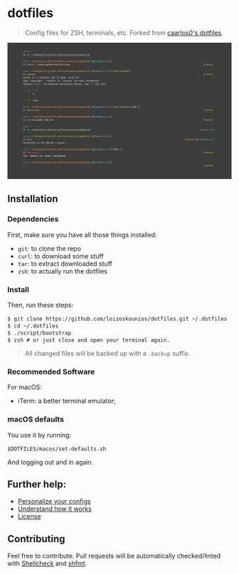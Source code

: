 # dotfiles

> Config files for ZSH, terminals, etc. Forked from [caarlos0's dotfiles](caarlos0dotfiles).

![screenshot][scrn]

[caarlos0dotfiles]: https://github.com/caarlos0/dotfiles
[scrn]: /docs/screenshot.png

## Installation

### Dependencies

First, make sure you have all those things installed:

- `git`: to clone the repo
- `curl`: to download some stuff
- `tar`: to extract downloaded stuff
- `zsh`: to actually run the dotfiles

### Install

Then, run these steps:

```console
$ git clone https://github.com/loizoskounios/dotfiles.git ~/.dotfiles
$ cd ~/.dotfiles
$ ./script/bootstrap
$ zsh # or just close and open your terminal again.
```

> All changed files will be backed up with a `.backup` suffix.

### Recommended Software

For macOS:

- iTerm: a better terminal emulator;

### macOS defaults

You use it by running:

```console
$DOTFILES/macos/set-defaults.sh
```

And logging out and in again.

## Further help:

- [Personalize your configs](/docs/PERSONALIZATION.md)
- [Understand how it works](/docs/PHILOSOPHY.md)
- [License](/LICENSE.md)

## Contributing

Feel free to contribute. Pull requests will be automatically
checked/linted with [Shellcheck](https://github.com/koalaman/shellcheck)
and [shfmt](https://github.com/mvdan/sh).
